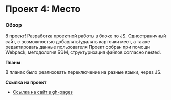 # Проект 4: Место

### Обзор

8 проект!
Разработка проектной работы в блоке по JS. Одностраничный сайт, с возможностью добавлять/удалять карточки мест, а также редактировать данные пользователя
Проект собран при помощи Webpack, методология БЭМ, структуризация файлов согласно nested.

**Планы**

В планах было реализовать переключение на разные языки, через JS.

**Ссылка на проект**

* [Ссылка на cайт в gh-pages](https://thanatas42.github.io/mesto/)
